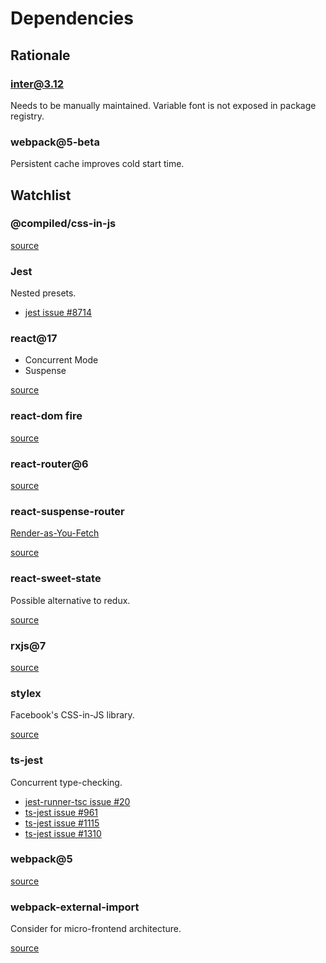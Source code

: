 # Dependencies

## Rationale

### inter@3.12

Needs to be manually maintained. Variable font is not exposed in package registry.

### webpack@5-beta

Persistent cache improves cold start time.

## Watchlist

### @compiled/css-in-js

[source](https://github.com/atlassian-labs/compiled-css-in-js)

### Jest

Nested presets.

- [jest issue #8714](https://github.com/facebook/jest/issues/8714)

### react@17

- Concurrent Mode
- Suspense

[source](https://github.com/facebook/react/milestone/40)

### react-dom fire

[source](https://github.com/facebook/react/issues/13525)

### react-router@6

[source](https://github.com/ReactTraining/react-router/releases/tag/v6.0.0-alpha.0)

### react-suspense-router

[Render-as-You-Fetch](https://reactjs.org/docs/concurrent-mode-suspense.html#approach-3-render-as-you-fetch-using-suspense)

[source](https://github.com/dai-shi/react-suspense-router)

### react-sweet-state

Possible alternative to redux.

[source](https://github.com/atlassian/react-sweet-state)

### rxjs@7

[source](https://github.com/ReactiveX/rxjs/issues/5180)

### stylex

Facebook's CSS-in-JS library.

[source](https://www.youtube.com/watch?v=9JZHodNR184)

### ts-jest

Concurrent type-checking.

- [jest-runner-tsc issue #20](https://github.com/azz/jest-runner-tsc/issues/20)
- [ts-jest issue #961](https://github.com/kulshekhar/ts-jest/issues/961)
- [ts-jest issue #1115](https://github.com/kulshekhar/ts-jest/issues/1115)
- [ts-jest issue #1310](https://github.com/kulshekhar/ts-jest/issues/1310)

### webpack@5

[source](https://github.com/webpack/webpack/issues/9802)

### webpack-external-import

Consider for micro-frontend architecture.

[source](https://github.com/ScriptedAlchemy/webpack-external-import)
